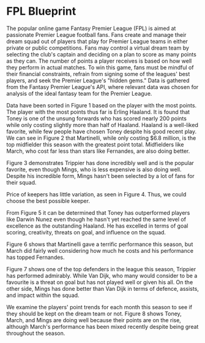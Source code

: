 # FPL Blueprint

The popular online game Fantasy Premier League (FPL) is aimed at passionate Premier League football fans. Fans create and manage their dream squad out of players that play for Premier League teams in either private or public competitions. Fans may control a virtual dream team by selecting the club's captain and deciding on a plan to score as many points as they can. The number of points a player receives is based on how well they perform in actual matches. To win this game, fans must be mindful of their financial constraints, refrain from signing some of the leagues' best players, and seek the Premier League's "hidden gems."
Data is gathered from the Fantasy Premier League's API, where relevant data was chosen for analysis of the ideal fantasy team for the Premier League.
 
Data have been sorted in Figure 1 based on the player with the most points. The player with the most points thus far is Erling Haaland. It is found that Toney is one of the unsung forwards who has scored nearly 200 points while only costing slightly more than half of Haaland. Haaland is a well-liked favorite, while few people have chosen Toney despite his good recent play. 
We can see in Figure 2 that Martinelli, while only costing $6.8 million, is the top midfielder this season with the greatest point total. Midfielders like March, who cost far less than stars like Fernandes, are also doing better. 
 
Figure 3 demonstrates Trippier has done incredibly well and is the popular favorite, even though Mings, who is less expensive is also doing well. Despite his incredible form, Mings hasn't been selected by a lot of fans for their squad.
 
Price of keepers has little variation, as seen in Figure 4. Thus, we could choose the best possible keeper. 
 
From Figure 5 it can be determined that Toney has outperformed players like Darwin Nunez even though he hasn't yet reached the same level of excellence as the outstanding Haaland. He has excelled in terms of goal scoring, creativity, threats on goal, and influence on the squad.
 
Figure 6 shows that Martinelli gave a terrific performance this season, but March did fairly well considering how much he costs and his performance has topped Fernandes.
 
Figure 7 shows one of the top defenders in the league this season, Trippier has performed admirably. While Van Dijk, who many would consider to be a favourite is a threat on goal but has not played well or given his all. On the other side, Mings has done better than Van Dijk in terms of defence, assists, and impact within the squad.
 
We examine the players' point trends for each month this season to see if they should be kept on the dream team or not. Figure 8 shows Toney, March, and Mings are doing well because their points are on the rise, although March's performance has been mixed recently despite being great throughout the season.
